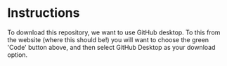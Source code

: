 # Instructions

To download this repository, we want to use GitHub desktop. To this from the website (where this should be!) you will want to choose the green 'Code' button above, and then select GitHub Desktop as your download option.
